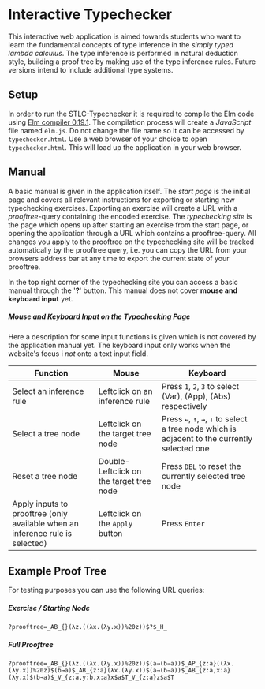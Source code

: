 # Interactive Typechecker

This interactive web application is aimed towards students who want to learn the fundamental concepts of type inference in the *simply typed lambda calculus*.
The type inference is performed in natural deduction style, building a proof tree by making use of the type inference rules.
Future versions intend to include additional type systems. 

## Setup

In order to run the STLC-Typechecker it is required to compile the Elm code using [Elm compiler 0.19.1](https://github.com/elm/compiler/releases/tag/0.19.1).
The compilation process will create a *JavaScript* file named `elm.js`.
Do not change the file name so it can be accessed by `typechecker.html`. Use a web browser of your choice to open `typechecker.html`. This will load up the application in your web browser.

## Manual

A basic manual is given in the application itself. The *start page* is the initial page and covers all relevant instructions for exporting or starting new typechecking exercises.
Exporting an exercise will create a URL with a *prooftree*-query containing the encoded exercise.
The *typechecking site* is the page which opens up after starting an exercise from the start page, or opening the application through a URL which contains a prooftree-query.
All changes you apply to the prooftree on the typechecking site will be tracked automatically by the prooftree query, i.e. you can copy the URL from your browsers address bar at any time to export the current state of your prooftree.

In the top right corner of the typechecking site you can access a basic manual through the '**?**' button. This manual does not cover **mouse and keyboard input** yet.

##### Mouse and Keyboard Input on the Typechecking Page

Here a description for some input functions is given which is not covered by the application manual yet. The keyboard input only works when the website's focus i *not* onto a text input field.

Function | Mouse | Keyboard
--- | --- | ---
Select an inference rule | Leftclick on an inference rule | Press `1`, `2`, `3` to select (Var), (App), (Abs) respectively
Select a tree node | Leftclick on the target tree node | Press `←`, `↑`, `→`, `↓` to select a tree node which is adjacent to the currently selected one
Reset a tree node | Double-Leftclick on the target tree node | Press `DEL` to reset the currently selected tree node
Apply inputs to prooftree (only available when an inference rule is selected) | Leftclick on the `Apply` button | Press `Enter`

## Example Proof Tree

For testing purposes you can use the following URL queries:

##### Exercise / Starting Node

`?prooftree=_AB_{}(λz.((λx.(λy.x))%20z))$?$_H_`

##### Full Prooftree

`?prooftree=_AB_{}(λz.((λx.(λy.x))%20z))$(a→(b→a))$_AP_{z:a}((λx.(λy.x))%20z)$(b→a)$_AB_{z:a}(λx.(λy.x))$(a→(b→a))$_AB_{z:a,x:a}(λy.x)$(b→a)$_V_{z:a,y:b,x:a}x$a$T_V_{z:a}z$a$T`